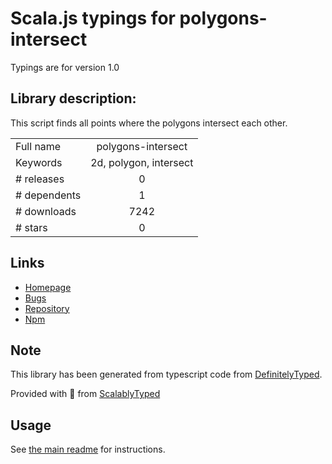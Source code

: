 
# Scala.js typings for polygons-intersect

Typings are for version 1.0

## Library description:
This script finds all points where the polygons intersect each other.

|                    |                 |
| ------------------ | :-------------: |
| Full name          | polygons-intersect |
| Keywords           | 2d, polygon, intersect |
| # releases         | 0 |
| # dependents       | 1 |
| # downloads        | 7242 |
| # stars            | 0 |

## Links
- [Homepage](https://github.com/DudaGod/polygons-intersect#readme)
- [Bugs](https://github.com/DudaGod/polygons-intersect/issues)
- [Repository](https://github.com/DudaGod/polygons-intersect)
- [Npm](https://www.npmjs.com/package/polygons-intersect)
    


## Note
This library has been generated from typescript code from [DefinitelyTyped](https://definitelytyped.org).

Provided with :purple_heart: from [ScalablyTyped](https://github.com/oyvindberg/ScalablyTyped)

## Usage
See [the main readme](../../readme.md) for instructions.


